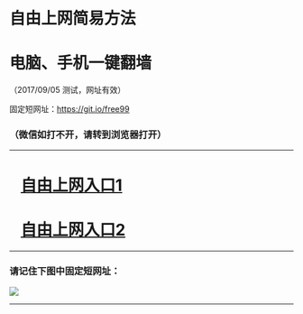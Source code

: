 ﻿# 自由上网简易方法

# 电脑、手机一键翻墙

（2017/09/05 测试，网址有效）

固定短网址：https://git.io/free99

### （微信如打不开，请转到浏览器打开）


***





# &nbsp;&nbsp; <a href="http://ft2070615364.fwq-tz1001.xyz/fwqtz01.html?t=090500122629 " target="_blank">自由上网入口1</a>
# &nbsp;&nbsp; <a href="http://ft2213121632.fwq-tz1002.xyz/fwqtz02.html?t=090500114034 " target="_blank">自由上网入口2</a>
***

### 请记住下图中固定短网址：

<img src="https://s3-us-west-2.amazonaws.com/fwq-1001/yjfq-20170905okok.png" /> 


***

